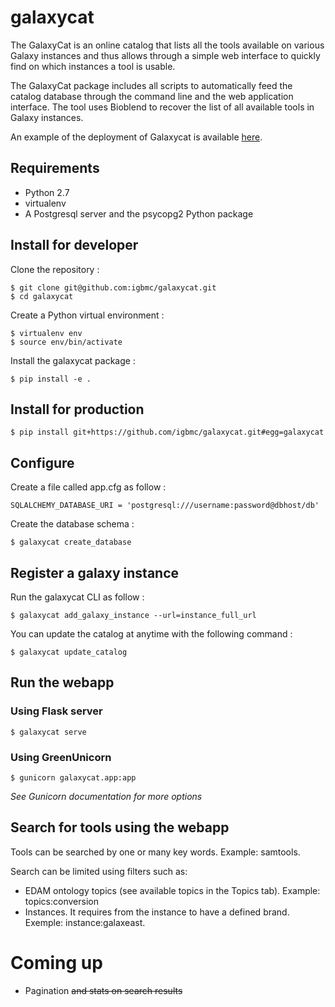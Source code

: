 # galaxycat

The GalaxyCat is an online catalog that lists all the tools available on various Galaxy instances and thus allows through a simple web interface to quickly find on which instances a tool is usable.

The GalaxyCat package includes all scripts to automatically feed the catalog database through the command line and the web application interface. The tool uses Bioblend to recover the list of all available tools in Galaxy instances.

An example of the deployment of Galaxycat is available [here](http://galaxycat.france-bioinformatique.fr).

## Requirements

  * Python 2.7
  * virtualenv
  * A Postgresql server and the psycopg2 Python package

## Install for developer

Clone the repository :

    $ git clone git@github.com:igbmc/galaxycat.git
    $ cd galaxycat

Create a Python virtual environment :

    $ virtualenv env
    $ source env/bin/activate

Install the galaxycat package :

    $ pip install -e .

## Install for production

    $ pip install git+https://github.com/igbmc/galaxycat.git#egg=galaxycat

## Configure

Create a file called app.cfg as follow :

    SQLALCHEMY_DATABASE_URI = 'postgresql:///username:password@dbhost/db'

Create the database schema :

    $ galaxycat create_database

## Register a galaxy instance

Run the galaxycat CLI as follow :

    $ galaxycat add_galaxy_instance --url=instance_full_url

You can update the catalog at anytime with the following command :

    $ galaxycat update_catalog

## Run the webapp

### Using Flask server

    $ galaxycat serve

### Using GreenUnicorn

    $ gunicorn galaxycat.app:app

*See Gunicorn documentation for more options*

## Search for tools using the webapp
Tools can be searched by one or many key words. Example: samtools.

Search can be limited using filters such as:
  * EDAM ontology topics (see available topics in the Topics tab). Example: topics:conversion
  * Instances. It requires from the instance to have a defined brand. Exemple: instance:galaxeast.

# Coming up
  * Pagination ~~and stats on search results~~
